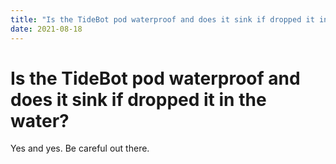 ```yaml
---
title: "Is the TideBot pod waterproof and does it sink if dropped it in the water?"
date: 2021-08-18
---
```

# Is the TideBot pod waterproof and does it sink if dropped it in the water?

Yes and yes. Be careful out there.